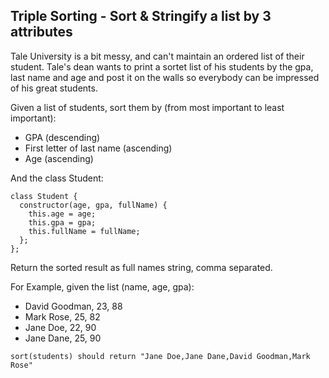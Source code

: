 ## Triple Sorting - Sort & Stringify a list by 3 attributes

<div class="markdown prose max-w-none" id="description"><p>Tale University is a bit messy, and can't maintain an ordered list of their student. Tale's dean wants to print a sortet list of his students by the gpa, last name and age and post it on the walls so everybody can be impressed of his great students.</p>
<p>Given a list of students, sort them by (from most important to least important):</p>
<ul>
<li>GPA (descending)</li>
<li>First letter of last name (ascending)</li>
<li>Age (ascending)</li>
</ul>
<p>And the class Student:</p>
<pre style="display: none;"><code class="language-java"><span class="cm-keyword">class</span> <span class="cm-def">Student</span> {
    ...
  <span class="cm-type">int</span> <span class="cm-variable">getGpa</span>()
  <span class="cm-type">int</span> <span class="cm-variable">getAge</span>();
  <span class="cm-type">String</span> <span class="cm-variable">getFullName</span>();
}
</code></pre>
<pre><code class="language-javascript"><span class="cm-keyword">class</span> <span class="cm-def">Student</span> {
  <span class="cm-property">constructor</span>(<span class="cm-def">age</span>, <span class="cm-def">gpa</span>, <span class="cm-def">fullName</span>) {
    <span class="cm-keyword">this</span>.<span class="cm-property">age</span> <span class="cm-operator">=</span> <span class="cm-variable-2">age</span>;
    <span class="cm-keyword">this</span>.<span class="cm-property">gpa</span> <span class="cm-operator">=</span> <span class="cm-variable-2">gpa</span>;
    <span class="cm-keyword">this</span>.<span class="cm-property">fullName</span> <span class="cm-operator">=</span> <span class="cm-variable-2">fullName</span>;
  };
};
</code></pre>
<p>Return the sorted result as full names string, comma separated.</p>
<p>For Example, given the list (name, age, gpa):</p>
<ul>
<li>David Goodman, 23, 88</li>
<li>Mark Rose, 25, 82</li>
<li>Jane Doe, 22, 90</li>
<li>Jane Dane, 25, 90</li>
</ul>
<pre><code class="language-java"><span class="cm-variable">sort</span>(<span class="cm-variable">students</span>) <span class="cm-variable">should</span> <span class="cm-keyword">return</span> <span class="cm-string">"Jane Doe,Jane Dane,David Goodman,Mark Rose"</span>
</code></pre>
</div>
